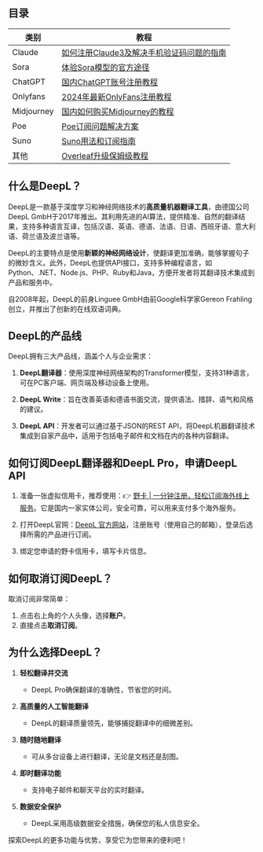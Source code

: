## 目录
| 类别        | 教程      |
|-----------|---------|
| Claude    | [如何注册Claude3及解决手机验证码问题的指南](https://bit.ly/bewildcard) |
| Sora      | [体验Sora模型的官方途径](https://bit.ly/bewildcard) |
| ChatGPT   | [国内ChatGPT账号注册教程](https://bit.ly/bewildcard)   |
| Onlyfans   | [2024年最新OnlyFans注册教程](https://bit.ly/bewildcard) |
| Midjourney | [国内如何购买Midjourney的教程](https://bit.ly/bewildcard) |
| Poe       | [Poe订阅问题解决方案](https://bit.ly/bewildcard) |
| Suno      | [Suno用法和订阅指南](https://bit.ly/bewildcard) |
| 其他       | [Overleaf升级保姆级教程](https://bit.ly/bewildcard) |

## 什么是DeepL？

DeepL是一款基于深度学习和神经网络技术的**高质量机器翻译工具**，由德国公司DeepL GmbH于2017年推出。其利用先进的AI算法，提供精准、自然的翻译结果，支持多种语言互译，包括汉语、英语、德语、法语、日语、西班牙语、意大利语、荷兰语及波兰语等。

DeepL的主要特点是使用**新颖的神经网络设计**，使翻译更加准确，能够掌握句子的微妙含义。此外，DeepL也提供API接口，支持多种编程语言，如Python、.NET、Node.js、PHP、Ruby和Java，方便开发者将其翻译技术集成到产品和服务中。

自2008年起，DeepL的前身Linguee GmbH由前Google科学家Gereon Frahling创立，并推出了创新的在线双语词典。

## DeepL的产品线

DeepL拥有三大产品线，涵盖个人与企业需求：

1. **DeepL翻译器**：使用深度神经网络架构的Transformer模型，支持31种语言，可在PC客户端、网页端及移动设备上使用。
   
2. **DeepL Write**：旨在改善英语和德语书面交流，提供语法、措辞、语气和风格的建议。

3. **DeepL API**：开发者可以通过基于JSON的REST API，将DeepL机器翻译技术集成到自家产品中，适用于包括电子邮件和文档在内的各种内容翻译。

## 如何订阅DeepL翻译器和DeepL Pro，申请DeepL API

1. 准备一张虚拟信用卡，推荐使用：👉 [野卡 | 一分钟注册，轻松订阅海外线上服务](https://bit.ly/bewildcard)。它是国内一家实体公司，安全可靠，可以用来支付多个海外服务。

2. 打开DeepL官网：[DeepL 官方网站](https://www.deepl.com)，注册账号（使用自己的邮箱），登录后选择所需的产品进行订阅。

3. 绑定您申请的野卡信用卡，填写卡片信息。

## 如何取消订阅DeepL？

取消订阅非常简单：
1. 点击右上角的个人头像，选择**账户**。
2. 直接点击**取消订阅**。

## 为什么选择DeepL？

1. **轻松翻译并交流**
   - DeepL Pro确保翻译的准确性，节省您的时间。

2. **高质量的人工智能翻译**
   - DeepL的翻译质量领先，能够捕捉翻译中的细微差别。

3. **随时随地翻译**
   - 可从多台设备上进行翻译，无论是文档还是刮图。

4. **即时翻译功能**
   - 支持电子邮件和聊天平台的实时翻译。

5. **数据安全保护**
   - DeepL采用高级数据安全措施，确保您的私人信息安全。

探索DeepL的更多功能与优势，享受它为您带来的便利吧！